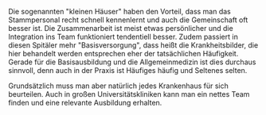 Die sogenannten "kleinen Häuser" haben den Vorteil, dass man das Stammpersonal recht schnell kennenlernt und auch die Gemeinschaft oft besser ist. Die Zusammenarbeit ist meist etwas persönlicher und die Integration ins Team funktioniert tendentiell besser. Zudem passiert in diesen Spitäler mehr "Basisversorgung", dass heißt die Krankheitsbilder, die hier behandelt werden entsprechen eher der tatsächlichen Häufigkeit. Gerade für die Basisausbildung und die Allgemeinmedizin ist dies durchaus sinnvoll, denn auch in der Praxis ist Häufiges häufig und Seltenes selten.

Grundsätzlich muss man aber natürlich jedes Krankenhaus für sich beurteilen. Auch in großen Universitätskliniken kann man ein nettes Team finden und eine relevante Ausbildung erhalten.


